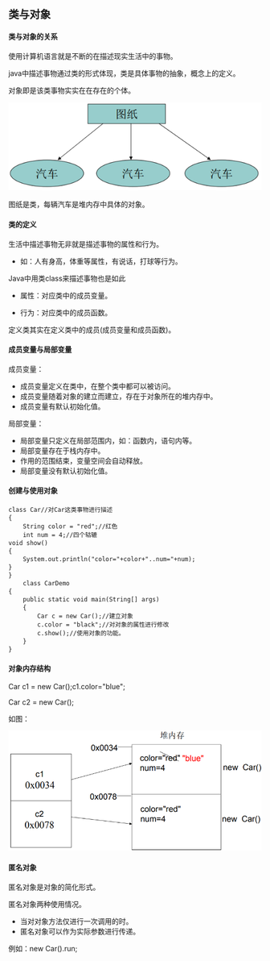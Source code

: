 ## 类与对象

#### 类与对象的关系

使用计算机语言就是不断的在描述现实生活中的事物。

java中描述事物通过类的形式体现，类是具体事物的抽象，概念上的定义。

对象即是该类事物实实在在存在的个体。

![](/assets/类与对象关系图.png)

图纸是类，每辆汽车是堆内存中具体的对象。

#### 类的定义

生活中描述事物无非就是描述事物的属性和行为。

* 如：人有身高，体重等属性，有说话，打球等行为。

Java中用类class来描述事物也是如此

* 属性：对应类中的成员变量。

* 行为：对应类中的成员函数。

定义类其实在定义类中的成员\(成员变量和成员函数\)。

#### 成员变量与局部变量

成员变量：

* 成员变量定义在类中，在整个类中都可以被访问。
* 成员变量随着对象的建立而建立，存在于对象所在的堆内存中。
* 成员变量有默认初始化值。

局部变量：

* 局部变量只定义在局部范围内，如：函数内，语句内等。
* 局部变量存在于栈内存中。
* 作用的范围结束，变量空间会自动释放。
* 局部变量没有默认初始化值。

#### 创建与使用对象

```
class Car//对Car这类事物进行描述
{
    String color = "red";//红色
    int num = 4;//四个轱辘
void show()
{
    System.out.println("color="+color+"..num="+num);
}
}
    class CarDemo
{
    public static void main(String[] args)
    {
        Car c = new Car();//建立对象
        c.color = "black";//对对象的属性进行修改
        c.show();//使用对象的功能。
    }
}
```

#### 对象内存结构

Car c1 = new Car\(\);c1.color="blue";

Car c2 = new Car\(\);

如图：

![](/assets/对象内存结构.png)

#### 匿名对象

匿名对象是对象的简化形式。

匿名对象两种使用情况。

* 当对对象方法仅进行一次调用的时。
* 匿名对象可以作为实际参数进行传递。

例如：new Car\(\).run;

